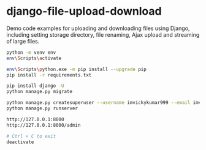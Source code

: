 # django-file-upload-download

Demo code examples for uploading and downloading files using Django, including setting storage directory, file renaming, Ajax upload and streaming of large files.

```bash
python -m venv env
env\Scripts\activate

env\Scripts\python.exe -m pip install --upgrade pip
pip install -r requirements.txt

pip install django -U
python manage.py migrate

python manage.py createsuperuser --username imvickykumar999 --email imvickykumar999@gmail.com
python manage.py runserver

http://127.0.0.1:8000
http://127.0.0.1:8000/admin

# Ctrl + C to exit 
deactivate
```
